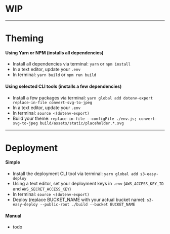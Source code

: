 # WIP

---

# Theming
#### Using Yarn or NPM (installs all dependencies)
- Install all dependencies via terminal: `yarn` or `npm install`
- In a text editor, update your `.env`
- In terminal: `yarn build` or `npm run build`

#### Using selected CLI tools (installs a few dependencies)
- Install a few packages via terminal: `yarn global add dotenv-export replace-in-file convert-svg-to-jpeg`
- In a text editor, update your `.env`
- In terminal: `source <(dotenv-export)`
- Build your theme: `replace-in-file --configFile ./env.js; convert-svg-to-jpeg build/assets/static/placeholder.*.svg`

---

# Deployment
#### Simple
- Install the deployment CLI tool via terminal: `yarn global add s3-easy-deploy`
- Using a text editor, set your deployment keys in `.env` (`AWS_ACCESS_KEY_ID` and `AWS_SECRET_ACCESS_KEY`)
- In terminal: `source <(dotenv-export)`
- Deploy (replace BUCKET_NAME with your actual bucket name): `s3-easy-deploy --public-root ./build --bucket BUCKET_NAME`

#### Manual
- todo
